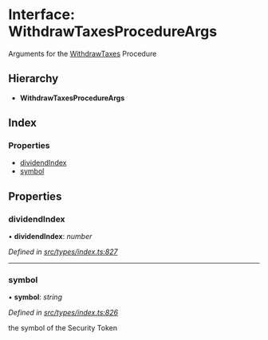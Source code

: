 # Interface: WithdrawTaxesProcedureArgs

Arguments for the [WithdrawTaxes](../enums/_types_index_.proceduretype.md#withdrawtaxes) Procedure

## Hierarchy

- **WithdrawTaxesProcedureArgs**

## Index

### Properties

- [dividendIndex](_types_index_.withdrawtaxesprocedureargs.md#dividendindex)
- [symbol](_types_index_.withdrawtaxesprocedureargs.md#symbol)

## Properties

### dividendIndex

• **dividendIndex**: _number_

_Defined in [src/types/index.ts:827](https://github.com/PolymathNetwork/polymath-sdk/blob/c47ae7a/src/types/index.ts#L827)_

---

### symbol

• **symbol**: _string_

_Defined in [src/types/index.ts:826](https://github.com/PolymathNetwork/polymath-sdk/blob/c47ae7a/src/types/index.ts#L826)_

the symbol of the Security Token
